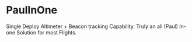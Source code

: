 # PaulInOne
Single Deploy Altimeter + Beacon tracking Capability. Truly an all (Paul) In-one Solution for most Flights. 
